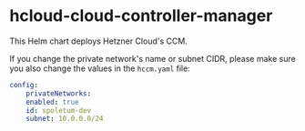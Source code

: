 # hcloud-cloud-controller-manager

This Helm chart deploys Hetzner Cloud's CCM.

If you change the private network's name or subnet CIDR, please make sure you also change the values in the `hccm.yaml` file:

```yaml
config:
    privateNetworks: 
    enabled: true
    id: spoletum-dev
    subnet: 10.0.0.0/24
```